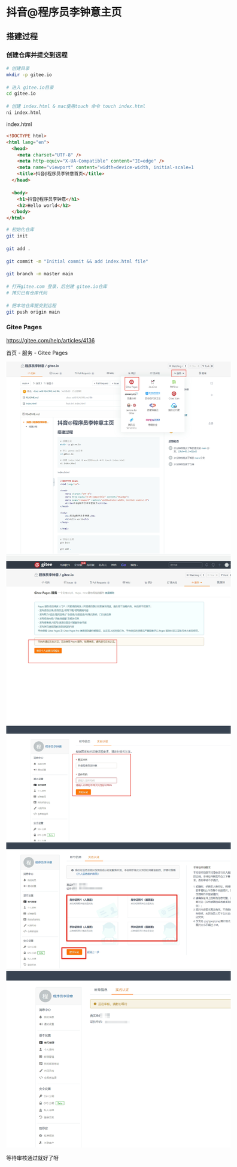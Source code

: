 # 抖音@程序员李钟意主页

## 搭建过程

### 创建仓库并提交到远程

```bash
# 创建目录
mkdir -p gitee.io

# 进入 gitee.io目录
cd gitee.io

# 创建 index.html & mac使用touch 命令 touch index.html
ni index.html
```

index.html

```html
<!DOCTYPE html>
<html lang="en">
  <head>
    <meta charset="UTF-8" />
    <meta http-equiv="X-UA-Compatible" content="IE=edge" />
    <meta name="viewport" content="width=device-width, initial-scale=1.0" />
    <title>抖音@程序员李钟意首页</title>
  </head>

  <body>
    <h1>抖音@程序员李钟意</h1>
    <h2>Hello world</h2>
  </body>
</html>
```

```bash
# 初始化仓库
git init

git add .

git commit -m "Initial commit && add index.html file"

git branch -m master main

# 打开gitee.com 登录，后创建 gitee.io仓库
# 拷贝已有仓库代码

# 把本地仓库提交到远程
git push origin main
```

### Gitee Pages

https://gitee.com/help/articles/4136

首页 - 服务 - Gitee Pages

<img src="./images/gitee_page.jpg"  style="max-width: 600px;"/>

<img src="./images/gitee_page_2.jpg"  style="max-width: 600px;"/>

<img src="./images/gitee_page_3.jpg"  style="max-width: 600px;"/>

<img src="./images/gitee_page_4.jpg"  style="max-width: 600px;"/>

<img src="./images/gitee_page_5.jpg"  style="max-width: 600px;"/>

等待审核通过就好了呀
